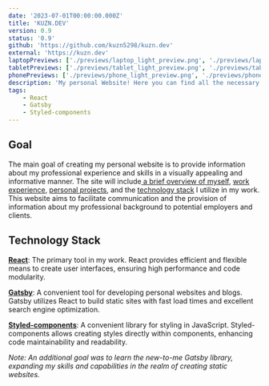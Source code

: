 ```yaml
---
date: '2023-07-01T00:00:00.000Z'
title: 'KUZN.DEV'
version: 0.9
status: '0.9'
github: 'https://github.com/kuzn5298/kuzn.dev'
external: 'https://kuzn.dev'
laptopPreviews: ['./previews/laptop_light_preview.png', './previews/laptop_dark_preview.png']
tabletPreviews: ['./previews/tablet_light_preview.png', './previews/tablet_dark_preview.png']
phonePreviews: ['./previews/phone_light_preview.png', './previews/phone_dark_preview.png']
description: 'My personal Website! Here you can find all the necessary information about me and my professional experience. You can also download my resume and explore my pet-projects.'
tags:
    - React
    - Gatsby
    - Styled-components
---
```


## Goal

The main goal of creating my personal website is to provide information about my professional experience and skills in a visually appealing and informative manner. The site will include[ a brief overview of myself](/about#about ' a brief overview of myself'), [work experience](/about#experience 'work experience'), [personal projects](/works 'personal projects'), and the [technology stack](/about#skills 'technology stack') I utilize in my work. This website aims to facilitate communication and the provision of information about my professional background to potential employers and clients.

## Technology Stack

**[React](https://react.dev/ 'React')**: The primary tool in my work. React provides efficient and flexible means to create user interfaces, ensuring high performance and code modularity.

**[Gatsby](https://www.gatsbyjs.com/ 'Gatsby')**: A convenient tool for developing personal websites and blogs. Gatsby utilizes React to build static sites with fast load times and excellent search engine optimization.

**[Styled-components](https://styled-components.com/ 'Styled-components')**: A convenient library for styling in JavaScript. Styled-components allows creating styles directly within components, enhancing code maintainability and readability.

_Note: An additional goal was to learn the new-to-me Gatsby library, expanding my skills and capabilities in the realm of creating static websites._
